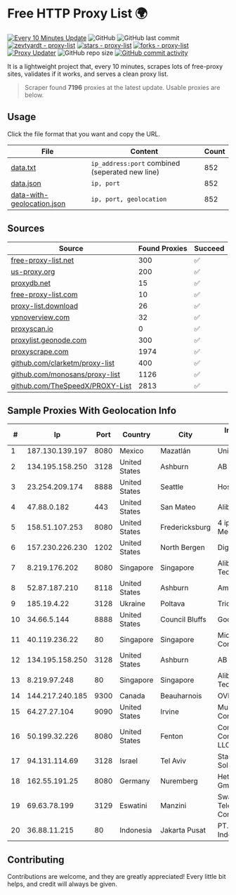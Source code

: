 
# Free HTTP Proxy List 🌍

[![Every 10 Minutes Update](https://github.com/mertguvencli/http-proxy-list/actions/workflows/main.yml/badge.svg?branch=main)](https://github.com/mertguvencli/http-proxy-list/actions/workflows/main.yml)
![GitHub](https://img.shields.io/github/license/mertguvencli/http-proxy-list)
![GitHub last commit](https://img.shields.io/github/last-commit/mertguvencli/http-proxy-list)
[![zevtyardt - proxy-list](https://img.shields.io/static/v1?label=zevtyardt&message=proxy-list&color=blue&logo=github)](https://github.com/zevtyardt/proxy-list "Go to GitHub repo")
[![stars - proxy-list](https://img.shields.io/github/stars/zevtyardt/proxy-list?style=social)](https://github.com/zevtyardt/proxy-list)
[![forks - proxy-list](https://img.shields.io/github/forks/zevtyardt/proxy-list?style=social)](https://github.com/zevtyardt/proxy-list)
[![Proxy Updater](https://github.com/zevtyardt/proxy-list/workflows/Proxy%20Updater/badge.svg)](https://github.com/zevtyardt/proxy-list/actions?query=workflow:"Proxy+Updater")
![GitHub repo size](https://img.shields.io/github/repo-size/zevtyardt/proxy-list)
[![GitHub commit activity](https://img.shields.io/github/commit-activity/m/zevtyardt/proxy-list?logo=commits)](https://github.com/zevtyardt/proxy-list/commits/main)

It is a lightweight project that, every 10 minutes, scrapes lots of free-proxy sites, validates if it works, and serves a clean proxy list.

> Scraper found **7196** proxies at the latest update. Usable proxies are below.

## Usage

Click the file format that you want and copy the URL.

|File|Content|Count|
|----|-------|-----|
|[data.txt](https://raw.githubusercontent.com/mertguvencli/http-proxy-list/main/proxy-list/data.txt)|`ip_address:port` combined (seperated new line)|852|
|[data.json](https://raw.githubusercontent.com/mertguvencli/http-proxy-list/main/proxy-list/data.json)|`ip, port`|852|
|[data-with-geolocation.json](https://raw.githubusercontent.com/mertguvencli/http-proxy-list/main/proxy-list/data-with-geolocation.json)|`ip, port, geolocation`|852|

## Sources

|Source|Found Proxies|Succeed|
|------|-------------|-------|
|[free-proxy-list.net](https://free-proxy-list.net)|300|✅|
|[us-proxy.org](https://www.us-proxy.org)|200|✅|
|[proxydb.net](http://proxydb.net)|15|✅|
|[free-proxy-list.com](https://free-proxy-list.com/?page=&port=&type%5B%5D=http&type%5B%5D=https&up_time=0&search=Search)|10|✅|
|[proxy-list.download](https://www.proxy-list.download/HTTP)|26|✅|
|[vpnoverview.com](https://vpnoverview.com/privacy/anonymous-browsing/free-proxy-servers)|32|✅|
|[proxyscan.io](https://www.proxyscan.io)|0|✅|
|[proxylist.geonode.com](https://proxylist.geonode.com/api/proxy-list?limit=300&page=1&sort_by=lastChecked&sort_type=desc&protocols=http,https)|300|✅|
|[proxyscrape.com](https://api.proxyscrape.com/v2/?request=displayproxies&protocol=http&timeout=10000&country=all&ssl=all&anonymity=all)|1974|✅|
|[github.com/clarketm/proxy-list](https://raw.githubusercontent.com/clarketm/proxy-list/master/proxy-list-raw.txt)|400|✅|
|[github.com/monosans/proxy-list](https://raw.githubusercontent.com/monosans/proxy-list/main/proxies/http.txt)|1126|✅|
|[github.com/TheSpeedX/PROXY-List](https://raw.githubusercontent.com/TheSpeedX/PROXY-List/master/http.txt)|2813|✅|


## Sample Proxies With Geolocation Info

|#|Ip|Port|Country|City|Internet Service Provider|
|-|--|----|-------|----|-------------------------|
|1|187.130.139.197|8080|Mexico|Mazatlán|Uninet S.A. de C.V.|
|2|134.195.158.250|3128|United States|Ashburn|AB E-Commerce|
|3|23.254.209.174|8888|United States|Seattle|Hostwinds LLC.|
|4|47.88.0.182|443|United States|San Mateo|Alibaba.com LLC|
|5|158.51.107.253|8080|United States|Fredericksburg|4 ip Technology and Media, LLC|
|6|157.230.226.230|1202|United States|North Bergen|DigitalOcean, LLC|
|7|8.219.176.202|8080|Singapore|Singapore|Alibaba (US) Technology Co., Ltd.|
|8|52.87.187.210|8118|United States|Ashburn|Amazon.com, Inc.|
|9|185.19.4.22|3128|Ukraine|Poltava|Triolan|
|10|34.66.5.144|8888|United States|Council Bluffs|Google LLC|
|11|40.119.236.22|80|Singapore|Singapore|Microsoft Corporation|
|12|134.195.158.250|3128|United States|Ashburn|AB E-Commerce|
|13|8.219.97.248|80|Singapore|Singapore|Alibaba (US) Technology Co., Ltd.|
|14|144.217.240.185|9300|Canada|Beauharnois|OVH SAS|
|15|64.27.27.104|9090|United States|Irvine|Multacom Corporation|
|16|50.199.32.226|8080|United States|Fenton|Comcast Cable Communications, LLC|
|17|94.131.114.69|3128|Israel|Tel Aviv|Stark Industries Solutions LTD|
|18|162.55.191.25|8080|Germany|Nuremberg|Hetzner Online GmbH|
|19|69.63.78.199|3129|Eswatini|Manzini|Swaziland Posts & Telecommunications Corp.|
|20|36.88.11.215|80|Indonesia|Jakarta Pusat|PT. Telekomunikasi Indonesia|



## Contributing

Contributions are welcome, and they are greatly appreciated! Every
little bit helps, and credit will always be given.

